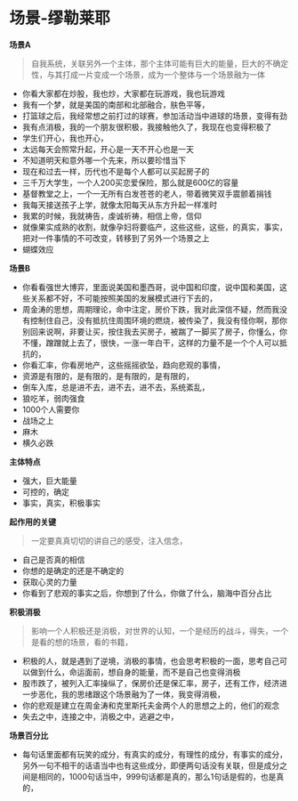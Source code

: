 # 场景-缪勒莱耶



**场景A**

> 自我系统，关联另外一个主体，那个主体可能有巨大的能量，巨大的不确定性，与其打成一片变成一个场景，成为一个整体与一个场景融为一体

* 你看大家都在炒股，我也炒，大家都在玩游戏，我也玩游戏
* 我有一个梦，就是美国的南部和北部融合，肤色平等，
* 打篮球之后，我经常想之前打过的球赛，参加活动当中进球的场景，变得有劲
* 我有点消极，我的一个朋友很积极，我接触他久了，我现在也变得积极了
* 学生们开心，我也开心，
* 太远每天会照常升起，开心是一天不开心也是一天
* 不知道明天和意外哪一个先来，所以要珍惜当下
* 现在和过去一样，历代也不是每个人都可以买起房子的
* 三千万大学生，一个人200买恋爱保险，那么就是600亿的容量
* 基督教堂之上，一个一无所有白发苍苍的老人，带着微笑双手震颤着捐钱
* 我每天接送孩子上学，就像太阳每天从东方升起一样准时
* 我累的时候，我就祷告，虔诚祈祷，相信上帝，信仰
* 就像果实成熟的收割，就像孕妇将要临产，这些这些，这些，的真实，事实，把对一件事情的不可改变，转移到了另外一个场景之上
* 蝴蝶效应

**场景B**

* 你看看强世大博弈，里面说美国和墨西哥，说中国和印度，说中国和美国，这些关系都不好，不可能按照美国的发展模式进行下去的，
* 周金涛的思想，周期理论，命中注定，房价下跌，我对此深信不疑，然而我没有控制住自己，没有抵抗住周围环境的燃烧，被传染了，我没有怪你啊，那你别回来说啊，非要让买，按住我去买房子，被踹了一脚买了房子，你懂么，你不懂，蹭蹭就上去了，很快，一涨一年白干，这样的力量不是一个个人可以抵抗的，
* 你看汇率，你看房地产，这些摇摇欲坠，趋向悲观的事情，
* 资源是有限的，是有限的，是有限的，是有限的，
* 倒车入库，总是进不去，进不去，进不去，系统紊乱，
* 狼吃羊，弱肉强食
* 1000个人需要你
* 战场之上
* 麻木
* 横久必跌

**主体特点**

* 强大，巨大能量
* 可控的，确定
* 事实，真实，积极事实

**起作用的关键**

> 一定要真真切切的讲自己的感受，注入信念，

* 自己是否真的相信
* 你想的是确定的还是不确定的
* 获取心灵的力量
* 你看到了悲观的事实之后，你想到了什么，你做了什么，脑海中百分占比

**积极消极**

> 影响一个人积极还是消极，对世界的认知，一个是经历的战斗，得失，一个是看的想的场景，看的书籍，

* 积极的人，就是遇到了逆境，消极的事情，也会思考积极的一面，思考自己可以做到什么，命运面前，想自身的能量，而不是自己也变得消极
* 股市跌了，被列入汇率操纵了，保房价还是保汇率，房子，还有工作，经济进一步恶化，我的思绪跟这个场景融为了一体，我变得消极，
* 你的悲观是建立在周金涛和克里斯托夫金两个人的思想之上的，他们的观念
* 失去之中，连接之中，消极之中，逃避之中，

**场景百分比**

* 每句话里面都有玩笑的成分，有真实的成分，有理性的成分，有事实的成分，另外一句不相干的话语当中也有这些成分，即便两句话没有关联，但是成分之间是相同的，1000句话当中，999句话都是真的，那么1句话是假的，也是真的，

